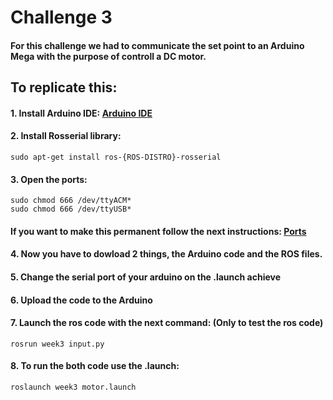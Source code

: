 # Challenge 3

#### For this challenge we had to communicate the set point to an Arduino Mega with the purpose of controll a DC motor.

## To replicate this:
#### 1. Install Arduino IDE: [Arduino IDE](https://www.arduino.cc/en/software)

#### 2. Install Rosserial library:
```
sudo apt-get install ros-{ROS-DISTRO}-rosserial
```
#### 3. Open the ports:
```
sudo chmod 666 /dev/ttyACM*
sudo chmod 666 /dev/ttyUSB*
```
#### If you want to make this permanent follow the next instructions: [Ports](https://askubuntu.com/questions/58119/changing-permissions-on-serial-port)

#### 4. Now you have to dowload 2 things, the Arduino code and the ROS files.

#### 5. Change the serial port of your arduino on the .launch achieve

#### 6. Upload the code to the Arduino

#### 7. Launch the ros code with the next command: (Only to test the ros code)
```
rosrun week3 input.py
```
#### 8. To run the both code use the .launch:
```
roslaunch week3 motor.launch
```
